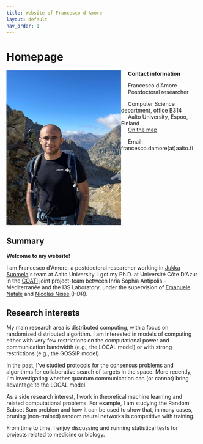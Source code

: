 ```yaml
---
title: Website of Francesco d'Amore
layout: default
nav_order: 1
---
```

# Homepage

<img align="left" src="./mercantour.jpg" alt="Parc national du Mercantour" style="width:300px;"/>

&emsp; **Contact information**

&emsp; Francesco d'Amore  
&emsp; Postdoctoral researcher

&emsp; Computer Science department, office B314   
&emsp; Aalto University, Espoo, Finland  
&emsp; [On the map](https://goo.gl/maps/w7Hzb2kq1hcMzrKh9)

&emsp; Email: francesco.damore(at)aalto.fi

<br clear="left"/>


## Summary

**Welcome to my website!**


I am Francesco d'Amore, a postdoctoral researcher working in [Jukka Suomela](https://jukkasuomela.fi/)'s team at Aalto University. I got my Ph.D. at Université Côte D'Azur in the [COATI](https://team.inria.fr/coati/) joint project-team between Inria Sophia Antipolis - Méditerranée and the I3S Laboratory, under the supervision of [Emanuele Natale](https://natema.github.io/ema-webpage/) and [Nicolas Nisse](http://www-sop.inria.fr/members/Nicolas.Nisse/) (HDR). 

## Research interests

My main research area is distributed computing, with a focus on randomized distributed algorithm. I am interested in models of computing either with very few restrictions on the computational power and communication bandwidth (e.g., the LOCAL model) or with strong restrictions (e.g., the GOSSIP model).

In the past, I've studied protocols for the consensus problems and algorithms for collaborative search of targets in the space. More recently, I'm investigating whether quantum communication can (or cannot) bring advantage to the LOCAL model.

As a side research interest, I work in theoretical machine learning and related computational problems. For example, I am studying the Random Subset Sum problem and how it can be used to show that, in many cases, pruning (non-trained) random neural networks is competitive with training.

From time to time, I enjoy discussing and running statistical tests for projects related to medicine or biology.